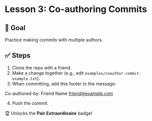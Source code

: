 # Lesson 3: Co-authoring Commits

## 🎯 Goal
Practice making commits with multiple authors.

## ✅ Steps
1. Clone the repo with a friend.
2. Make a change together (e.g., edit `examples/coauthor-commit-example.txt`).
3. When committing, add this footer to the message:

Co-authored-by: Friend Name friend@example.com


4. Push the commit.

🏆 Unlocks the **Pair Extraordinaire** badge!
